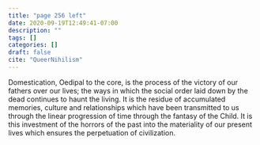 ```yaml
---
title: "page 256 left"
date: 2020-09-19T12:49:41-07:00
description: ""
tags: []
categories: []
draft: false
cite: "QueerNihilism"
---
```


Domestication, Oedipal to the core, is the process of the victory of our fathers over our lives; the ways in which the social order laid down by the dead continues to haunt the living. It is the residue of accumulated memories, culture and relationships which have been transmitted to us through the linear progression of time through the fantasy of the Child. It is this investment of the horrors of the past into the materiality of our present lives which ensures the perpetuation of civilization.
